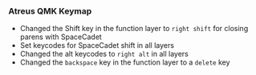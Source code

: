 ### Atreus QMK Keymap

* Changed the Shift key in the function layer to `right shift` for closing parens with SpaceCadet
* Set keycodes for SpaceCadet shift in all layers
* Changed the alt keycodes to `right alt` in all layers
* Changed the `backspace` key in the function layer to a `delete` key
